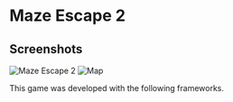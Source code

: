 Maze Escape 2
=================

 Screenshots
------------
![Maze Escape 2](screenshots/maze.png)
![Map](screenshots/tiled.png)

This game was developed with the following frameworks.

[First Steps in VR article on 24 Ways]: https://24ways.org/2016/first-steps-in-vr/ "First Steps in VR"
[A-Frame]: https://aframe.io/ "A-Frame"
[A-Frame-Extras]: https://github.com/donmccurdy/aframe-extras "A-Frame Extras"
